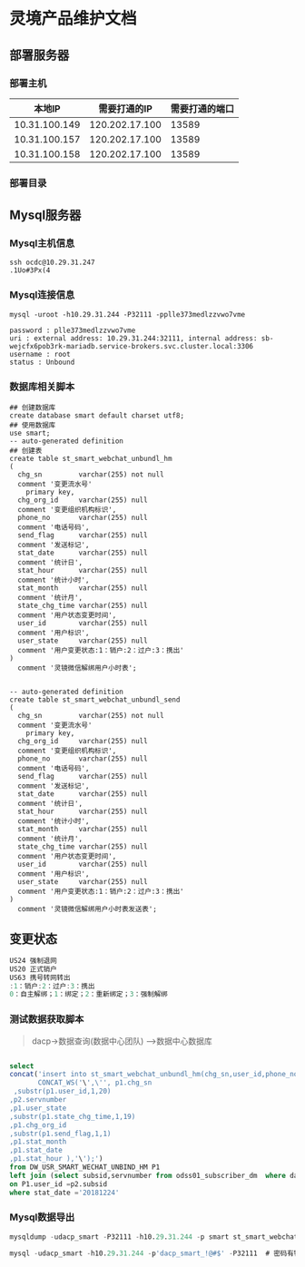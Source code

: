 # 灵境产品维护文档

## 部署服务器

### 部署主机

| 本地IP        | 需要打通的IP   | 需要打通的端口 |
| ------------- | -------------- | -------------- |
| 10.31.100.149 | 120.202.17.100 | 13589          |
| 10.31.100.157 | 120.202.17.100 | 13589          |
| 10.31.100.158 | 120.202.17.100 | 13589          |

### 部署目录

## Mysql服务器

### Mysql主机信息

```shell
ssh ocdc@10.29.31.247
.1Uo#3Px(4
```

### Mysql连接信息

```shell
mysql -uroot -h10.29.31.244 -P32111 -pplle373medlzzvwo7vme

password : plle373medlzzvwo7vme
uri : external address: 10.29.31.244:32111, internal address: sb-wejcfx6pob3rk-mariadb.service-brokers.svc.cluster.local:3306
username : root
status : Unbound
```

### 数据库相关脚本

```mysql
## 创建数据库
create database smart default charset utf8;
## 使用数据库
use smart;
-- auto-generated definition
## 创建表
create table st_smart_webchat_unbundl_hm
(
  chg_sn         varchar(255) not null
  comment '变更流水号'
    primary key,
  chg_org_id     varchar(255) null
  comment '变更组织机构标识',
  phone_no       varchar(255) null
  comment '电话号码',
  send_flag      varchar(255) null
  comment '发送标记',
  stat_date      varchar(255) null
  comment '统计日',
  stat_hour      varchar(255) null
  comment '统计小时',
  stat_month     varchar(255) null
  comment '统计月',
  state_chg_time varchar(255) null
  comment '用户状态变更时间',
  user_id        varchar(255) null
  comment '用户标识',
  user_state     varchar(255) null
  comment '用户变更状态:1：销户:2：过户:3：携出'
)
  comment '灵镜微信解绑用户小时表';


-- auto-generated definition
create table st_smart_webchat_unbundl_send
(
  chg_sn         varchar(255) not null
  comment '变更流水号'
    primary key,
  chg_org_id     varchar(255) null
  comment '变更组织机构标识',
  phone_no       varchar(255) null
  comment '电话号码',
  send_flag      varchar(255) null
  comment '发送标记',
  stat_date      varchar(255) null
  comment '统计日',
  stat_hour      varchar(255) null
  comment '统计小时',
  stat_month     varchar(255) null
  comment '统计月',
  state_chg_time varchar(255) null
  comment '用户状态变更时间',
  user_id        varchar(255) null
  comment '用户标识',
  user_state     varchar(255) null
  comment '用户变更状态:1：销户:2：过户:3：携出'
)
  comment '灵镜微信解绑用户小时表发送表';
```





## 变更状态

```java
US24 强制退网
US20 正式销户
US63 携号转网转出
:1：销户:2：过户:3：携出
0：自主解绑；1：绑定；2：重新绑定；3：强制解绑    

```



### 测试数据获取脚本

> dacp->数据查询(数据中心团队) -->数据中心数据库

```sql

select 
concat('insert into st_smart_webchat_unbundl_hm(chg_sn,user_id,phone_no,user_state,state_chg_time,chg_org_id,send_flag,stat_month,stat_date,stat_hour) values (\'',
       CONCAT_WS('\',\'', p1.chg_sn
 ,substr(p1.user_id,1,20)
,p2.servnumber
,p1.user_state
,substr(p1.state_chg_time,1,19)
,p1.chg_org_id
,substr(p1.send_flag,1,1)
,p1.stat_month
,p1.stat_date
,p1.stat_hour ),'\');')
from DW_USR_SMART_WECHAT_UNBIND_HM P1
left join (select subsid,servnumber from odss01_subscriber_dm  where day_id ='20181224') P2
on P1.user_id =p2.subsid
where stat_date ='20181224'
```

### Mysql数据导出

```sql
mysqldump -udacp_smart -P32111 -h10.29.31.244 -p smart st_smart_webchat_unbundl_hm> st_smart_webchat_unbundl_hm.sql

mysql -udacp_smart -h10.29.31.244 -p'dacp_smart_!@#$' -P32111  # 密码有特殊字符需要加''

```


